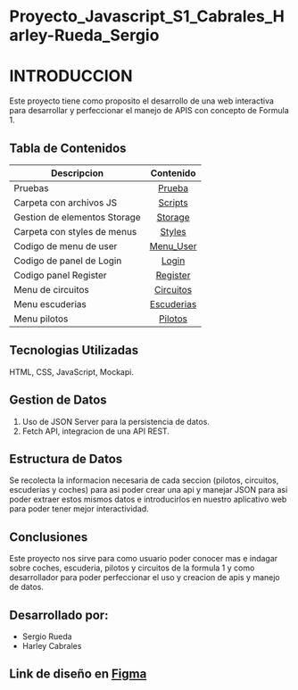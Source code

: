 # Proyecto_Javascript_S1_Cabrales_Harley-Rueda_Sergio

# INTRODUCCION 

Este proyecto tiene como proposito el desarrollo de una web interactiva para desarrollar y perfeccionar el manejo de APIS con concepto de Formula 1.



## Tabla de Contenidos 


| Descripcion            | Contenido                                                                                                                        |
| -----------------------|:-------------------------------------:                                                                                           |
| Pruebas                | [Prueba](https://github.com/harleyyefreycabralesvargas/Proyecto_Javascript_S1_CabralesHarley_RuedaSergio/tree/master/prueba%20xd)|
| Carpeta con archivos JS| [Scripts](https://github.com/harleyyefreycabralesvargas/Proyecto_Javascript_S1_CabralesHarley_RuedaSergio/tree/master/scripts)   |
| Gestion de elementos Storage| [Storage](https://github.com/harleyyefreycabralesvargas/Proyecto_Javascript_S1_CabralesHarley_RuedaSergio/tree/master/storage)|
| Carpeta con styles de menus| [Styles](https://github.com/harleyyefreycabralesvargas/Proyecto_Javascript_S1_CabralesHarley_RuedaSergio/tree/master/styles)  |
| Codigo de menu de user | [Menu_User](https://github.com/harleyyefreycabralesvargas/Proyecto_Javascript_S1_CabralesHarley_RuedaSergio/blob/master/menu_opciones_user.html)|
| Codigo de panel de Login| [Login](https://github.com/harleyyefreycabralesvargas/Proyecto_Javascript_S1_CabralesHarley_RuedaSergio/blob/master/index_login.html)
| Codigo panel Register| [Register](https://github.com/harleyyefreycabralesvargas/Proyecto_Javascript_S1_CabralesHarley_RuedaSergio/blob/master/index_register.html)|
| Menu de circuitos| [Circuitos](https://github.com/harleyyefreycabralesvargas/Proyecto_Javascript_S1_CabralesHarley_RuedaSergio/blob/master/menu_circuitos.html)   |
| Menu escuderias| [Escuderias](https://github.com/harleyyefreycabralesvargas/Proyecto_Javascript_S1_CabralesHarley_RuedaSergio/blob/master/menu_escuderias.html)|
| Menu pilotos| [Pilotos](https://github.com/harleyyefreycabralesvargas/Proyecto_Javascript_S1_CabralesHarley_RuedaSergio/blob/master/menu_pilotos.html)  |



## Tecnologias Utilizadas

HTML, CSS, JavaScript, Mockapi.


## Gestion de Datos 

1. Uso de JSON Server para la persistencia de datos. 
2. Fetch API, integracion de una API REST. 


## Estructura de Datos 

Se recolecta la informacion necesaria de cada seccion (pilotos, circuitos, escuderias y coches) para asi poder crear una api y manejar JSON para asi poder extraer estos mismos datos e introducirlos en nuestro aplicativo web para poder tener mejor interactividad. 

## Conclusiones 

Este proyecto nos sirve para como usuario poder conocer mas e indagar sobre coches, escuderia, pilotos y circuitos de la formula 1 y como desarrollador para poder perfeccionar el uso y creacion de apis y manejo de datos.


## Desarrollado por: 

- Sergio Rueda
- Harley Cabrales


## Link de diseño en [Figma](https://www.figma.com/design/6JL5rJOeXdFt8yYFJYjSbE/javascript?node-id=0-1&p=f&t=GHbUAyzlFCw7fNCn-0)
